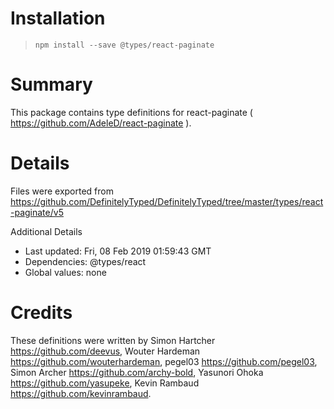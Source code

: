 # Installation
> `npm install --save @types/react-paginate`

# Summary
This package contains type definitions for react-paginate ( https://github.com/AdeleD/react-paginate ).

# Details
Files were exported from https://github.com/DefinitelyTyped/DefinitelyTyped/tree/master/types/react-paginate/v5

Additional Details
 * Last updated: Fri, 08 Feb 2019 01:59:43 GMT
 * Dependencies: @types/react
 * Global values: none

# Credits
These definitions were written by Simon Hartcher <https://github.com/deevus>, Wouter Hardeman <https://github.com/wouterhardeman>, pegel03 <https://github.com/pegel03>, Simon Archer <https://github.com/archy-bold>, Yasunori Ohoka <https://github.com/yasupeke>, Kevin Rambaud <https://github.com/kevinrambaud>.
